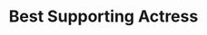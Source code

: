 ---
title: "Best Supporting Actress"
edition: 2019
winner: "Scarlett Johansson"
kind: "actor"
films: [marriage-story.md, jojo-rabbit.md]
image: https://m.media-amazon.com/images/M/MV5BZGFjYTlhOGMtM2YyYS00YzZmLWEwM2QtMzc5ZTYzNDhiMGE5XkEyXkFqcGdeQXVyMjQ3NDc5MzY@._V1_FMjpg_UX1239_.jpg
type: award
weight: 7
---